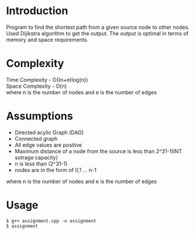 # Introduction
Program to find the shortest path from a given source node to other nodes. \
Used Dijikstra algorithm to get the output. The output is optimal in terms of memory and space requirements. 
# Complexity
Time Complexity - O((n+e)log(n)) \
Space Complexity - O(n) \
where n is the number of nodes and e is the number of edges

# Assumptions
 - Directed acylic Graph (DAG)
 - Connected graph
 - All edge values are positive
 - Maximum distance of a node from the source is less than 2^31-1(INT sotrage capacity)
 - n is less than (2^31-1)
 - nodes are in the form of 0,1 ... n-1

where n is the number of nodes and e is the number of edges 

# Usage
```
$ g++ assignment.cpp -o assignment
$ assignment
```
